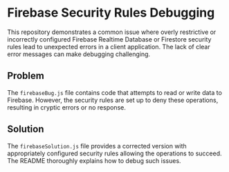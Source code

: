 # Firebase Security Rules Debugging

This repository demonstrates a common issue where overly restrictive or incorrectly configured Firebase Realtime Database or Firestore security rules lead to unexpected errors in a client application.  The lack of clear error messages can make debugging challenging.

## Problem

The `firebaseBug.js` file contains code that attempts to read or write data to Firebase.  However, the security rules are set up to deny these operations, resulting in cryptic errors or no response.

## Solution

The `firebaseSolution.js` file provides a corrected version with appropriately configured security rules allowing the operations to succeed.  The README thoroughly explains how to debug such issues.